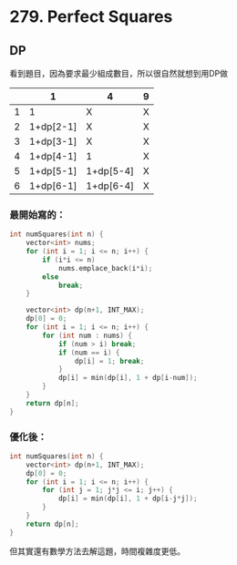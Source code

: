 # 279. Perfect Squares

## DP

看到題目，因為要求最少組成數目，所以很自然就想到用DP做

|   | 1         | 4         | 9 |
|---|-----------|-----------|---|
| 1 | 1         | X         | X |
| 2 | 1+dp[2-1] | X         | X |
| 3 | 1+dp[3-1] | X         | X |
| 4 | 1+dp[4-1] | 1         | X |
| 5 | 1+dp[5-1] | 1+dp[5-4] | X |
| 6 | 1+dp[6-1] | 1+dp[6-4] | X |

### 最開始寫的：
```cpp
int numSquares(int n) {
    vector<int> nums;
    for (int i = 1; i <= n; i++) {
        if (i*i <= n)
            nums.emplace_back(i*i);
        else
            break;
    }

    vector<int> dp(n+1, INT_MAX);
    dp[0] = 0;
    for (int i = 1; i <= n; i++) {
        for (int num : nums) {
            if (num > i) break;
            if (num == i) {
                dp[i] = 1; break;
            }
            dp[i] = min(dp[i], 1 + dp[i-num]);
        }
    }
    return dp[n];
}
```

### 優化後：
```cpp
int numSquares(int n) {
    vector<int> dp(n+1, INT_MAX);
    dp[0] = 0;
    for (int i = 1; i <= n; i++) {
        for (int j = 1; j*j <= i; j++) {
            dp[i] = min(dp[i], 1 + dp[i-j*j]);
        }
    }
    return dp[n];
}
```

但其實還有數學方法去解這題，時間複雜度更低。
